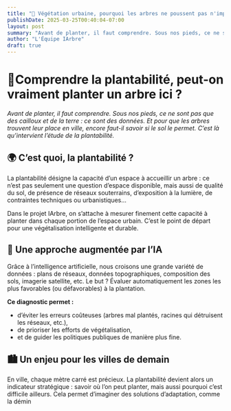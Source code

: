 ```yaml
---
title: "🌱 Végétation urbaine, pourquoi les arbres ne poussent pas n'importe où ?"
publishDate: 2025-03-25T00:40:04-07:00
layout: post
summary: "Avant de planter, il faut comprendre. Sous nos pieds, ce ne sont pas que des cailloux et de la terre : ce sont des données."
author: "L'Équipe IArbre"
draft: true
---
```


# 🌱Comprendre la plantabilité, peut-on vraiment planter un arbre ici ?

_Avant de planter, il faut comprendre. Sous nos pieds, ce ne sont pas que des cailloux et de la terre : ce sont des données. Et pour que les arbres trouvent leur place en ville, encore faut-il savoir si le sol le permet. C’est là qu’intervient l’étude de la plantabilité._

## 🌍 C’est quoi, la plantabilité ?

La plantabilité désigne la capacité d’un espace à accueillir un arbre : ce n’est pas seulement une question d’espace disponible, mais aussi de qualité du sol, de présence de réseaux souterrains, d’exposition à la lumière, de contraintes techniques ou urbanistiques…

Dans le projet IArbre, on s’attache à mesurer finement cette capacité à planter dans chaque portion de l’espace urbain. C’est le point de départ pour une végétalisation intelligente et durable.

## 🧠 Une approche augmentée par l’IA

Grâce à l’intelligence artificielle, nous croisons une grande variété de données : plans de réseaux, données topographiques, composition des sols, imagerie satellite, etc. Le but ? Évaluer automatiquement les zones les plus favorables (ou défavorables) à la plantation.

**Ce diagnostic permet :**

- d’éviter les erreurs coûteuses (arbres mal plantés, racines qui détruisent les réseaux, etc.),
- de prioriser les efforts de végétalisation,
- et de guider les politiques publiques de manière plus fine.

## 🏙️ Un enjeu pour les villes de demain

En ville, chaque mètre carré est précieux. La plantabilité devient alors un indicateur stratégique : savoir où l’on peut planter, mais aussi pourquoi c’est difficile ailleurs. Cela permet d’imaginer des solutions d’adaptation, comme la démin
